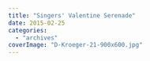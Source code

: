 ```yaml
---
title: "Singers' Valentine Serenade"
date: 2015-02-25
categories: 
  - "archives"
coverImage: "D-Kroeger-21-900x600.jpg"
---
```



